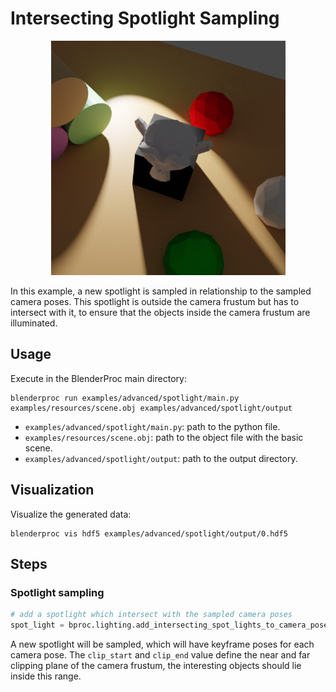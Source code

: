 # Intersecting Spotlight Sampling


<p align="center">
<img src="../../../images/spotlight_sampling.jpg" alt="Front readme image" width=375>
</p>

In this example, a new spotlight is sampled in relationship to the sampled camera poses. This spotlight is outside 
the camera frustum but has to intersect with it, to ensure that the objects inside the camera frustum are illuminated. 

## Usage

Execute in the BlenderProc main directory:

```
blenderproc run examples/advanced/spotlight/main.py examples/resources/scene.obj examples/advanced/spotlight/output
```

* `examples/advanced/spotlight/main.py`: path to the python file.
* `examples/resources/scene.obj`: path to the object file with the basic scene.
* `examples/advanced/spotlight/output`: path to the output directory.

## Visualization

Visualize the generated data:

```
blenderproc vis hdf5 examples/advanced/spotlight/output/0.hdf5
```

## Steps

### Spotlight sampling

```python
# add a spotlight which intersect with the sampled camera poses
spot_light = bproc.lighting.add_intersecting_spot_lights_to_camera_poses(clip_start=10, clip_end=15)
```

A new spotlight will be sampled, which will have keyframe poses for each camera pose. The `clip_start` and `clip_end` 
value define the near and far clipping plane of the camera frustum, the interesting objects should lie inside this 
range.
